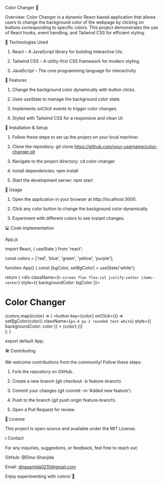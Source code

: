 Color Changer 🎨

Overview: Color Changer is a dynamic React-based application that allows users to change the background color of the webpage by clicking on buttons corresponding to specific colors. This project demonstrates the use of React hooks, event handling, and Tailwind CSS for efficient styling.


🚀 Technologies Used

1. React – A JavaScript library for building interactive UIs.

2. Tailwind CSS – A utility-first CSS framework for modern styling.

3. JavaScript – The core programming language for interactivity.


📌 Features

1. Change the background color dynamically with button clicks.

2. Uses useState to manage the background color state.

3. Implements onClick events to trigger color changes.

4. Styled with Tailwind CSS for a responsive and clean UI.


📂 Installation & Setup

1. Follow these steps to set up the project on your local machine:

2. Clone the repository: git clone https://github.com/your-username/color-changer.git

3. Navigate to the project directory: cd color-changer

4. Install dependencies: npm install

5. Start the development server: npm start


🎯 Usage

1. Open the application in your browser at http://localhost:3000.

2. Click any color button to change the background color dynamically.

3. Experiment with different colors to see instant changes.
   

💻 Code Implementation

App.js

import React, { useState } from 'react';

const colors = ['red', 'blue', 'green', 'yellow', 'purple'];

function App() {
  const [bgColor, setBgColor] = useState('white');

  return (
    <div className={`h-screen flex flex-col justify-center items-center`} style={{ backgroundColor: bgColor }}>
      <h1 className="text-2xl font-bold mb-4">Color Changer</h1>
      <div className="flex gap-4">
        {colors.map((color) => (
          <button
            key={color}
            onClick={() => setBgColor(color)}
            className={`px-4 py-2 rounded text-white`} 
            style={{ backgroundColor: color }}
          >
            {color}
          </button>
        ))}
      </div>
    </div>
  );
}

export default App;


🛠️ Contributing

We welcome contributions from the community! Follow these steps:

1. Fork the repository on GitHub.

2. Create a new branch (git checkout -b feature-branch).

3. Commit your changes (git commit -m 'Added new feature').

4. Push to the branch (git push origin feature-branch).

5. Open a Pull Request for review.
   

📜 License

This project is open-source and available under the MIT License.


📞 Contact

For any inquiries, suggestions, or feedback, feel free to reach out:

GitHub: @Dina-Shanjida

Email: dinasanjida0210@gmail.com

Enjoy experimenting with colors! 🌈


